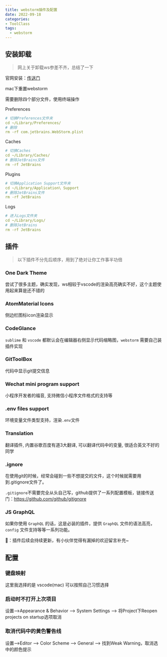 ```yaml
---
title: webstorm插件及配置
date: 2022-09-18
categories:
- ToolClass
tags:
  - webstorm
---
```


## 安装卸载

> 网上关于卸载ws参差不齐，总结了一下

官网安装：[传送门](https://www.jetbrains.com/webstorm/)

mac下重置webstorm

需要删除四个部分文件，使用终端操作

Preferences

```yaml
# 切换Preferences文件夹
cd ~/Library/Preferences/
# 删除
rm -rf com.jetbrains.WebStorm.plist
```

Caches
```yaml
# 切换Caches
cd ~/Library/Caches/
# 删除JetBrains文件
rm -rf JetBrains
```

Plugins
```yaml
# 切换Application Support文件夹
cd ~/Library/Application\ Support
# 删除JetBrains文件
rm -rf JetBrains
```

Logs
```yaml
# 进入Logs文件夹
cd ~/Library/Logs/
# 删除JetBrains
rm -rf JetBrains
```

## 插件

> 以下插件不分先后顺序，用到了绝对让你工作事半功倍

### One Dark Theme

尝试了很多主题，确实发现，ws相较于vscode的渲染高亮确实不好，这个主题使用起来算是还不错的

### AtomMaterial Icons

侧边栏图标icon渲染显示

### CodeGlance

`sublime` 和 `vscode` 都默认会在编辑器右侧显示代码缩略图，`webstorm` 需要自己装插件实现

### GitToolBox

代码中显示git提交信息

### Wechat mini program support

小程序开发者的福音, 支持微信小程序文件格式的支持等

### .env files support

环境变量文件类型支持，渲染`.env`文件

### Translation

翻译插件, 内置谷歌百度有道3大翻译, 可以翻译代码中的变量, 很适合英文不好的同学

### .ignore

在使用git的时候，经常会碰到一些不想提交的文件，这个时候就需要用到.gitignore文件了。

`.gitignore`不需要完全从头自己写，github提供了一系列配置模板，链接传送门：https://github.com/github/gitignore

### JS GraphQL

如果你使用 `GraphQL` 的话，这是必装的插件，提供 `GraphQL` 文件的语法高亮，`config` 文件支持等等一系列功能。

📢：插件后续会持续更新，有小伙伴觉得有漏掉的欢迎留言补充~

## 配置

### 键盘映射

这里我选择的是 vscode(mac) 可以按照自己习惯选择

### 启动时不打开上次项目

设置-->Appearance & Behavior --> System Settings --> 将Project下Reopen projects on startup选项取消

### 取消代码中的黄色警告线

设置-->Editor --> Color Scheme --> General --> 找到Weak Warning，取消选中的颜色提示



